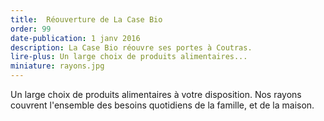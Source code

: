 ```yaml
---
title:  Réouverture de La Case Bio
order: 99
date-publication: 1 janv 2016
description: La Case Bio réouvre ses portes à Coutras.
lire-plus: Un large choix de produits alimentaires...
miniature: rayons.jpg
---
```


<!--fin-excerpt-->
<!-- ******************************** -->
<!-- **** début contenu détaillé **** -->

Un large choix de produits alimentaires à votre disposition.
Nos rayons couvrent l'ensemble des besoins quotidiens de la famille, et de la maison.

<!-- **** fin contenu détaillé **** -->
<!-- ****************************** -->



